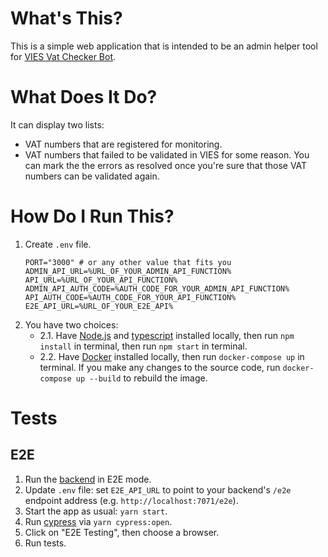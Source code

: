 # What's This?

This is a simple web application that is intended to be an admin helper tool for [VIES Vat Checker Bot](https://github.com/megafinz/ViesVatCheckerBot).

# What Does It Do?

It can display two lists:
- VAT numbers that are registered for monitoring.
- VAT numbers that failed to be validated in VIES for some reason. You can mark the the errors as resolved once you're sure that those VAT numbers can be validated again.

# How Do I Run This?

1. Create `.env` file.
   ```
   PORT="3000" # or any other value that fits you
   ADMIN_API_URL=%URL_OF_YOUR_ADMIN_API_FUNCTION%
   API_URL=%URL_OF_YOUR_API_FUNCTION%
   ADMIN_API_AUTH_CODE=%AUTH_CODE_FOR_YOUR_ADMIN_API_FUNCTION%
   API_AUTH_CODE=%AUTH_CODE_FOR_YOUR_API_FUNCTION%
   E2E_API_URL=%URL_OF_YOUR_E2E_API%
   ```
2. You have two choices:
   - 2.1. Have [Node.js](https://nodejs.dev) and [typescript](https://www.npmjs.com/package/typescript) installed locally, then run `npm install` in terminal, then run `npm start` in terminal.
   - 2.2. Have [Docker](https://www.docker.com) installed locally, then run `docker-compose up` in terminal. If you make any changes to the source code, run `docker-compose up --build` to rebuild the image.

# Tests

## E2E

1. Run the [backend](https://github.com/megafinz/ViesVatCheckerBot) in E2E mode.
2. Update `.env` file: set `E2E_API_URL` to point to your backend's `/e2e` endpoint address (e.g. `http://localhost:7071/e2e`).
3. Start the app as usual: `yarn start`.
4. Run [cypress](https://www.cypress.io) via `yarn cypress:open`.
5. Click on "E2E Testing", then choose a browser.
6. Run tests.
